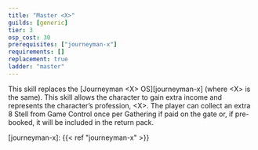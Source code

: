 ```yaml
---
title: "Master <X>"
guilds: [generic]
tier: 3
osp_cost: 30
prerequisites: ["journeyman-x"]
requirements: []
replacement: true
ladder: "master"
---
```

This skill replaces the [Journeyman \<X> OS][journeyman-x] (where \<X> is the same). This skill allows the character to gain extra income and represents the character’s profession, \<X>. The player can collect an extra 8 Stell from Game Control once per Gathering if paid on the gate or, if pre-booked, it will be included in the return pack.

[journeyman-x]: {{< ref "journeyman-x" >}}